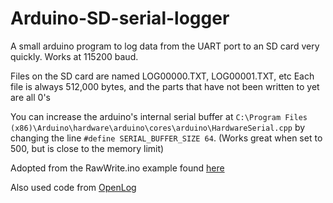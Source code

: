 Arduino-SD-serial-logger
========================

A small arduino program to log data from the UART port 
to an SD card very quickly. Works at 115200 baud.

Files on the SD card are named LOG00000.TXT, LOG00001.TXT, etc
Each file is always 512,000 bytes, and the parts that have not been written to yet are all 0's

You can increase the arduino's internal serial buffer at 
``C:\Program Files (x86)\Arduino\hardware\arduino\cores\arduino\HardwareSerial.cpp``
by changing the line `#define SERIAL_BUFFER_SIZE 64`. (Works great when set to 500, but is close to the memory limit)


Adopted from the RawWrite.ino example found [here](https://github.com/greiman/FreeRTOS-Arduino/blob/master/libraries/SdFat/examples/RawWrite/RawWrite.ino)

Also used code from [OpenLog](https://github.com/sparkfun/OpenLog)
